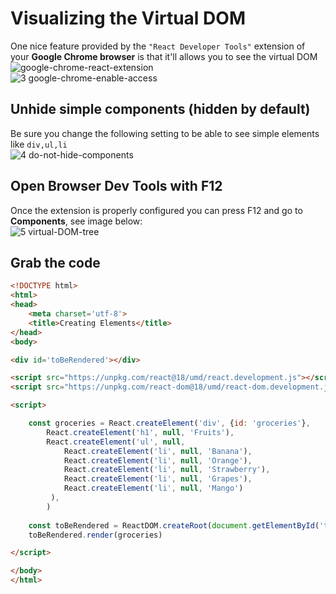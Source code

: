 # Visualizing the Virtual DOM
One nice feature provided by the `"React Developer Tools"` extension of your **Google Chrome browser** is that it'll allows you to see the virtual DOM</br>
![google-chrome-react-extension](https://github.com/danielurra/react/assets/51704179/bb9713bc-b024-4169-b52b-339a8c658e87)</br>
![3 google-chrome-enable-access](https://github.com/danielurra/react/assets/51704179/e39d9d79-51fb-49c1-890d-35aa7b81a9cb)</br>
## Unhide simple components (hidden by default)
Be sure you change the following setting to be able to see simple elements like `div,ul,li`</br>
![4 do-not-hide-components](https://github.com/danielurra/react/assets/51704179/ed6beaae-ae54-4198-90d4-69351ba1a4da)</br>
## Open Browser Dev Tools with F12
Once the extension is properly configured you can press F12 and go to **Components**, see image below:</br>
![5 virtual-DOM-tree](https://github.com/danielurra/react/assets/51704179/89454a93-3bf7-4808-bb06-db5943229d48)</br>
## Grab the code
```html
<!DOCTYPE html>
<html>
<head>
    <meta charset='utf-8'>
    <title>Creating Elements</title>
</head>
<body>

<div id='toBeRendered'></div>

<script src="https://unpkg.com/react@18/umd/react.development.js"></script>
<script src="https://unpkg.com/react-dom@18/umd/react-dom.development.js"></script>

<script>

    const groceries = React.createElement('div', {id: 'groceries'},
        React.createElement('h1', null, 'Fruits'),
        React.createElement('ul', null,
            React.createElement('li', null, 'Banana'),
            React.createElement('li', null, 'Orange'),
            React.createElement('li', null, 'Strawberry'),
            React.createElement('li', null, 'Grapes'),
            React.createElement('li', null, 'Mango')
         ),
        )
       
    const toBeRendered = ReactDOM.createRoot(document.getElementById('toBeRendered'))
    toBeRendered.render(groceries)

</script>

</body>
</html>

```

